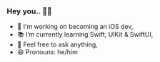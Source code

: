 ### Hey you.. ✌🏻

- 🔩 I'm working on becoming an iOS dev,
- 📚 I’m currently learning Swift, UIKit & SwiftUI,
- 💬 Feel free to ask anything,
- 😄 Pronouns: he/him